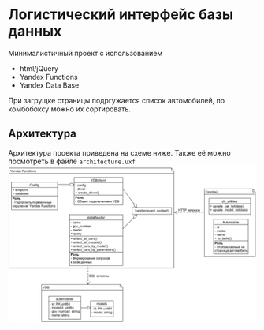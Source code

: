 # Логистический интерфейс базы данных
Минималистичный проект с использованием 
- html/jQuery
- Yandex Functions
- Yandex Data Base

При загрущке страницы подргужается список автомобилей, по комбобоксу можно
их сортировать.

## Архитектура

Архитектура проекта приведена на схеме ниже. Также её можно посмотреть в файле `architecture.uxf`
![См. architecture.uxf](architecture.png)
